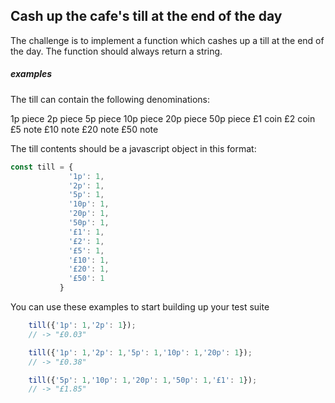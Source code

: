 ## Cash up the cafe's till at the end of the day

The challenge is to implement a function which cashes up a till at the end of the day. The function should always return a string.

##### examples

The till can contain the following denominations:

1p piece
2p piece
5p piece
10p piece
20p piece
50p piece
£1 coin
£2 coin
£5 note
£10 note
£20 note
£50 note

The till contents should be a javascript object in this format:

```javascript
const till = {
             '1p': 1,
             '2p': 1,
             '5p': 1,
             '10p': 1,
             '20p': 1,
             '50p': 1,
             '£1': 1,
             '£2': 1,
             '£5': 1,
             '£10': 1,
             '£20': 1,
             '£50': 1
           }
```

You can use these examples to start building up your test suite

```javascript
    till({'1p': 1,'2p': 1});
    // -> "£0.03"
```

```javascript
    till({'1p': 1,'2p': 1,'5p': 1,'10p': 1,'20p': 1});
    // -> "£0.38"
```

```javascript
    till({'5p': 1,'10p': 1,'20p': 1,'50p': 1,'£1': 1});
    // -> "£1.85"
```
